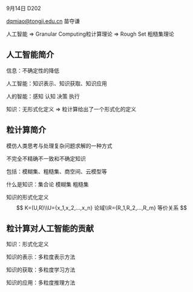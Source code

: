 9月14日 D202

dqmiao@tongji.edu.cn 苗夺谦



人工智能 => Granular Computing粒计算理论 => Rough Set 粗糙集理论



## 人工智能简介



信息：不确定性的降低



人工智能：知识表示、知识获取、知识应用



人的智能：感知 认知 决策 执行



知识：无形式化定义 => 粒计算给出了一个形式化的定义



## 粒计算简介



模仿人类思考与处理复杂问题求解的一种方式

不完全不精确不一致和不确定知识

包括：模糊集、粗糙集、商空间、云模型等



什么是知识：集合论 模糊集 粗糙集



知识的形式化定义
$$
K=(U,R)\\U={x_1,x_2,...,x_n} 论域\\R={R_1,R_2,...,R_m} 等价关系
$$


## 粒计算对人工智能的贡献

知识：形式化定义

知识的表示：多粒度表示方法

知识的获取：多粒度学习方法

知识的应用：多粒度推理方法



